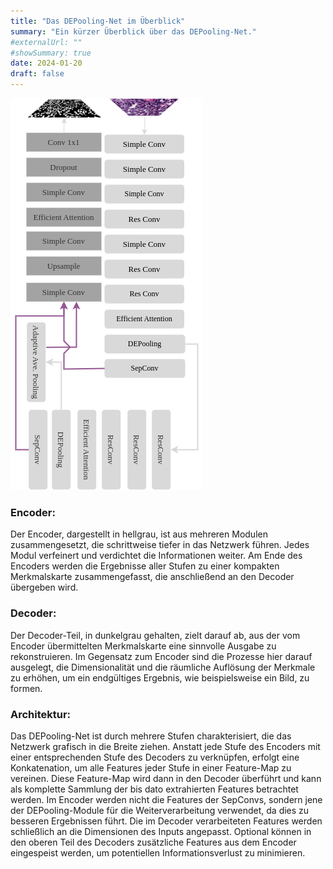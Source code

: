 ```yaml
---
title: "Das DEPooling-Net im Überblick"
summary: "Ein kürzer Überblick über das DEPooling-Net."
#externalUrl: ""
#showSummary: true
date: 2024-01-20
draft: false
---
```


![DEPooling-Net Model](images/de-model.png)  

### Encoder:
Der Encoder, dargestellt in hellgrau, ist aus mehreren Modulen zusammengesetzt, die schrittweise tiefer in das Netzwerk führen. Jedes Modul verfeinert und verdichtet die Informationen weiter. Am Ende des Encoders werden die Ergebnisse aller Stufen zu einer kompakten Merkmalskarte zusammengefasst, die anschließend an den Decoder übergeben wird.

### Decoder:
Der Decoder-Teil, in dunkelgrau gehalten, zielt darauf ab, aus der vom Encoder übermittelten Merkmalskarte eine sinnvolle Ausgabe zu rekonstruieren. Im Gegensatz zum Encoder sind die Prozesse hier darauf ausgelegt, die Dimensionalität und die räumliche Auflösung der Merkmale zu erhöhen, um ein endgültiges Ergebnis, wie beispielsweise ein Bild, zu formen.

### Architektur: 
Das DEPooling-Net ist durch mehrere Stufen charakterisiert, die das Netzwerk grafisch in die Breite ziehen. Anstatt jede Stufe des Encoders mit einer entsprechenden Stufe des Decoders zu verknüpfen, erfolgt eine Konkatenation, um alle Features jeder Stufe in einer Feature-Map zu vereinen. Diese Feature-Map wird dann in den Decoder überführt und kann als komplette Sammlung der bis dato extrahierten Features betrachtet werden. Im Encoder werden nicht die Features der SepConvs, sondern jene der DEPooling-Module für die Weiterverarbeitung verwendet, da dies zu besseren Ergebnissen führt. Die im Decoder verarbeiteten Features werden schließlich an die Dimensionen des Inputs angepasst. Optional können in den oberen Teil des Decoders zusätzliche Features aus dem Encoder eingespeist werden, um potentiellen Informationsverlust zu minimieren.
